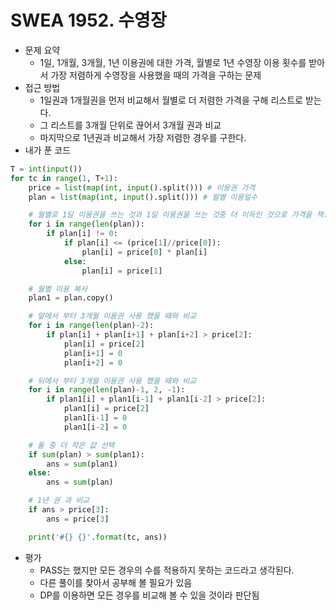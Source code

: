 # SWEA 1952. 수영장

- 문제 요약
  - 1일, 1개월, 3개월, 1년 이용권에 대한 가격, 월별로 1년 수영장 이용 횟수를 받아서 가장 저렴하게 수영장을 사용했을 때의 가격을 구하는 문제
- 접근 방법
  - 1일권과 1개월권을 먼저 비교해서 월별로 더 저렴한 가격을 구해 리스트로 받는다.
  - 그 리스트를 3개월 단위로 끊어서 3개월 권과 비교
  - 마지막으로 1년권과 비교해서 가장 저렴한 경우를 구한다.
- 내가 푼 코드

```python
T = int(input())
for tc in range(1, T+1):
    price = list(map(int, input().split())) # 이용권 가격
    plan = list(map(int, input().split())) # 월별 이용일수

    # 월별로 1달 이용권을 쓰는 것과 1일 이용권을 쓰는 것중 더 이득인 것으로 가격을 책정
    for i in range(len(plan)):
        if plan[i] != 0:
            if plan[i] <= (price[1]//price[0]):
                plan[i] = price[0] * plan[i]
            else:
                plan[i] = price[1]

    # 월별 이용 복사
    plan1 = plan.copy()

    # 앞에서 부터 3개월 이용권 사용 했을 때와 비교
    for i in range(len(plan)-2):
        if plan[i] + plan[i+1] + plan[i+2] > price[2]:
            plan[i] = price[2]
            plan[i+1] = 0
            plan[i+2] = 0

    # 뒤에서 부터 3개월 이용권 사용 했을 때와 비교
    for i in range(len(plan)-1, 2, -1):
        if plan1[i] + plan1[i-1] + plan1[i-2] > price[2]:
            plan1[i] = price[2]
            plan1[i-1] = 0
            plan1[i-2] = 0

    # 둘 중 더 작은 값 선택
    if sum(plan) > sum(plan1):
        ans = sum(plan1)
    else:
        ans = sum(plan)

    # 1년 권 과 비교
    if ans > price[3]:
        ans = price[3]

    print('#{} {}'.format(tc, ans))
```

- 평가
  - PASS는 했지만 모든 경우의 수를 적용하지 못하는 코드라고 생각된다.
  - 다른 풀이를 찾아서 공부해 볼 필요가 있음
  - DP를 이용하면 모든 경우를 비교해 볼 수 있을 것이라 판단됨

